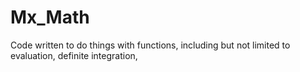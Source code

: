 # Mx_Math
Code written to do things with functions, including but not limited to evaluation, definite integration, 
